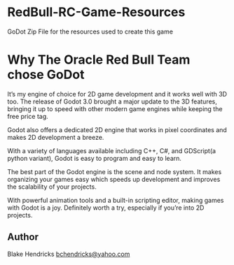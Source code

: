 # RedBull-RC-Game-Resources
GoDot Zip File for the resources used to create this game

# Why The Oracle Red Bull Team chose GoDot
It’s my engine of choice for 2D game development and it works well with 3D too. The release of Godot 3.0 brought a major update to the 3D features, bringing it up to speed with other modern game engines while keeping the free price tag.

Godot also offers a dedicated 2D engine that works in pixel coordinates and makes 2D development a breeze.

With a variety of languages available including C++, C#, and GDScript(a python variant), Godot is easy to program and easy to learn.

The best part of the Godot engine is the scene and node system. It makes organizing your games easy which speeds up development and improves the scalability of your projects.

With powerful animation tools and a built-in scripting editor, making games with Godot is a joy. Definitely worth a try, especially if you’re into 2D projects.


## Author
Blake Hendricks
bchendricks@yahoo.com
